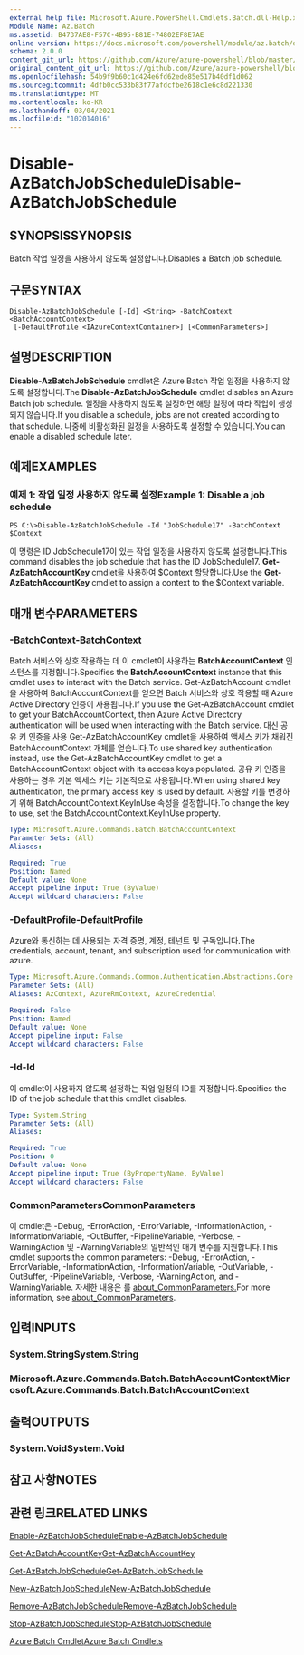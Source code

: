 ```yaml
---
external help file: Microsoft.Azure.PowerShell.Cmdlets.Batch.dll-Help.xml
Module Name: Az.Batch
ms.assetid: B4737AE8-F57C-4B95-B81E-74802EF8E7AE
online version: https://docs.microsoft.com/powershell/module/az.batch/disable-azbatchjobschedule
schema: 2.0.0
content_git_url: https://github.com/Azure/azure-powershell/blob/master/src/Batch/Batch/help/Disable-AzBatchJobSchedule.md
original_content_git_url: https://github.com/Azure/azure-powershell/blob/master/src/Batch/Batch/help/Disable-AzBatchJobSchedule.md
ms.openlocfilehash: 54b9f9b60c1d424e6fd62ede85e517b40df1d062
ms.sourcegitcommit: 4dfb0cc533b83f77afdcfbe2618c1e6c8d221330
ms.translationtype: MT
ms.contentlocale: ko-KR
ms.lasthandoff: 03/04/2021
ms.locfileid: "102014016"
---
```

# <span data-ttu-id="1354f-101">Disable-AzBatchJobSchedule</span><span class="sxs-lookup"><span data-stu-id="1354f-101">Disable-AzBatchJobSchedule</span></span>

## <span data-ttu-id="1354f-102">SYNOPSIS</span><span class="sxs-lookup"><span data-stu-id="1354f-102">SYNOPSIS</span></span>
<span data-ttu-id="1354f-103">Batch 작업 일정을 사용하지 않도록 설정합니다.</span><span class="sxs-lookup"><span data-stu-id="1354f-103">Disables a Batch job schedule.</span></span>

## <span data-ttu-id="1354f-104">구문</span><span class="sxs-lookup"><span data-stu-id="1354f-104">SYNTAX</span></span>

```
Disable-AzBatchJobSchedule [-Id] <String> -BatchContext <BatchAccountContext>
 [-DefaultProfile <IAzureContextContainer>] [<CommonParameters>]
```

## <span data-ttu-id="1354f-105">설명</span><span class="sxs-lookup"><span data-stu-id="1354f-105">DESCRIPTION</span></span>
<span data-ttu-id="1354f-106">**Disable-AzBatchJobSchedule** cmdlet은 Azure Batch 작업 일정을 사용하지 않도록 설정합니다.</span><span class="sxs-lookup"><span data-stu-id="1354f-106">The **Disable-AzBatchJobSchedule** cmdlet disables an Azure Batch job schedule.</span></span>
<span data-ttu-id="1354f-107">일정을 사용하지 않도록 설정하면 해당 일정에 따라 작업이 생성되지 않습니다.</span><span class="sxs-lookup"><span data-stu-id="1354f-107">If you disable a schedule, jobs are not created according to that schedule.</span></span>
<span data-ttu-id="1354f-108">나중에 비활성화된 일정을 사용하도록 설정할 수 있습니다.</span><span class="sxs-lookup"><span data-stu-id="1354f-108">You can enable a disabled schedule later.</span></span>

## <span data-ttu-id="1354f-109">예제</span><span class="sxs-lookup"><span data-stu-id="1354f-109">EXAMPLES</span></span>

### <span data-ttu-id="1354f-110">예제 1: 작업 일정 사용하지 않도록 설정</span><span class="sxs-lookup"><span data-stu-id="1354f-110">Example 1: Disable a job schedule</span></span>
```
PS C:\>Disable-AzBatchJobSchedule -Id "JobSchedule17" -BatchContext $Context
```

<span data-ttu-id="1354f-111">이 명령은 ID JobSchedule17이 있는 작업 일정을 사용하지 않도록 설정합니다.</span><span class="sxs-lookup"><span data-stu-id="1354f-111">This command disables the job schedule that has the ID JobSchedule17.</span></span>
<span data-ttu-id="1354f-112">**Get-AzBatchAccountKey** cmdlet을 사용하여 $Context 할당합니다.</span><span class="sxs-lookup"><span data-stu-id="1354f-112">Use the **Get-AzBatchAccountKey** cmdlet to assign a context to the $Context variable.</span></span>

## <span data-ttu-id="1354f-113">매개 변수</span><span class="sxs-lookup"><span data-stu-id="1354f-113">PARAMETERS</span></span>

### <span data-ttu-id="1354f-114">-BatchContext</span><span class="sxs-lookup"><span data-stu-id="1354f-114">-BatchContext</span></span>
<span data-ttu-id="1354f-115">Batch 서비스와 상호 작용하는 데 이 cmdlet이 사용하는 **BatchAccountContext** 인스턴스를 지정합니다.</span><span class="sxs-lookup"><span data-stu-id="1354f-115">Specifies the **BatchAccountContext** instance that this cmdlet uses to interact with the Batch service.</span></span>
<span data-ttu-id="1354f-116">Get-AzBatchAccount cmdlet을 사용하여 BatchAccountContext를 얻으면 Batch 서비스와 상호 작용할 때 Azure Active Directory 인증이 사용됩니다.</span><span class="sxs-lookup"><span data-stu-id="1354f-116">If you use the Get-AzBatchAccount cmdlet to get your BatchAccountContext, then Azure Active Directory authentication will be used when interacting with the Batch service.</span></span> <span data-ttu-id="1354f-117">대신 공유 키 인증을 사용 Get-AzBatchAccountKey cmdlet을 사용하여 액세스 키가 채워진 BatchAccountContext 개체를 얻습니다.</span><span class="sxs-lookup"><span data-stu-id="1354f-117">To use shared key authentication instead, use the Get-AzBatchAccountKey cmdlet to get a BatchAccountContext object with its access keys populated.</span></span> <span data-ttu-id="1354f-118">공유 키 인증을 사용하는 경우 기본 액세스 키는 기본적으로 사용됩니다.</span><span class="sxs-lookup"><span data-stu-id="1354f-118">When using shared key authentication, the primary access key is used by default.</span></span> <span data-ttu-id="1354f-119">사용할 키를 변경하기 위해 BatchAccountContext.KeyInUse 속성을 설정합니다.</span><span class="sxs-lookup"><span data-stu-id="1354f-119">To change the key to use, set the BatchAccountContext.KeyInUse property.</span></span>

```yaml
Type: Microsoft.Azure.Commands.Batch.BatchAccountContext
Parameter Sets: (All)
Aliases:

Required: True
Position: Named
Default value: None
Accept pipeline input: True (ByValue)
Accept wildcard characters: False
```

### <span data-ttu-id="1354f-120">-DefaultProfile</span><span class="sxs-lookup"><span data-stu-id="1354f-120">-DefaultProfile</span></span>
<span data-ttu-id="1354f-121">Azure와 통신하는 데 사용되는 자격 증명, 계정, 테넌트 및 구독입니다.</span><span class="sxs-lookup"><span data-stu-id="1354f-121">The credentials, account, tenant, and subscription used for communication with azure.</span></span>

```yaml
Type: Microsoft.Azure.Commands.Common.Authentication.Abstractions.Core.IAzureContextContainer
Parameter Sets: (All)
Aliases: AzContext, AzureRmContext, AzureCredential

Required: False
Position: Named
Default value: None
Accept pipeline input: False
Accept wildcard characters: False
```

### <span data-ttu-id="1354f-122">-Id</span><span class="sxs-lookup"><span data-stu-id="1354f-122">-Id</span></span>
<span data-ttu-id="1354f-123">이 cmdlet이 사용하지 않도록 설정하는 작업 일정의 ID를 지정합니다.</span><span class="sxs-lookup"><span data-stu-id="1354f-123">Specifies the ID of the job schedule that this cmdlet disables.</span></span>

```yaml
Type: System.String
Parameter Sets: (All)
Aliases:

Required: True
Position: 0
Default value: None
Accept pipeline input: True (ByPropertyName, ByValue)
Accept wildcard characters: False
```

### <span data-ttu-id="1354f-124">CommonParameters</span><span class="sxs-lookup"><span data-stu-id="1354f-124">CommonParameters</span></span>
<span data-ttu-id="1354f-125">이 cmdlet은 -Debug, -ErrorAction, -ErrorVariable, -InformationAction, -InformationVariable, -OutBuffer, -PipelineVariable, -Verbose, -WarningAction 및 -WarningVariable의 일반적인 매개 변수를 지원합니다.</span><span class="sxs-lookup"><span data-stu-id="1354f-125">This cmdlet supports the common parameters: -Debug, -ErrorAction, -ErrorVariable, -InformationAction, -InformationVariable, -OutVariable, -OutBuffer, -PipelineVariable, -Verbose, -WarningAction, and -WarningVariable.</span></span> <span data-ttu-id="1354f-126">자세한 내용은 를 [about_CommonParameters.](http://go.microsoft.com/fwlink/?LinkID=113216)</span><span class="sxs-lookup"><span data-stu-id="1354f-126">For more information, see [about_CommonParameters](http://go.microsoft.com/fwlink/?LinkID=113216).</span></span>

## <span data-ttu-id="1354f-127">입력</span><span class="sxs-lookup"><span data-stu-id="1354f-127">INPUTS</span></span>

### <span data-ttu-id="1354f-128">System.String</span><span class="sxs-lookup"><span data-stu-id="1354f-128">System.String</span></span>

### <span data-ttu-id="1354f-129">Microsoft.Azure.Commands.Batch.BatchAccountContext</span><span class="sxs-lookup"><span data-stu-id="1354f-129">Microsoft.Azure.Commands.Batch.BatchAccountContext</span></span>

## <span data-ttu-id="1354f-130">출력</span><span class="sxs-lookup"><span data-stu-id="1354f-130">OUTPUTS</span></span>

### <span data-ttu-id="1354f-131">System.Void</span><span class="sxs-lookup"><span data-stu-id="1354f-131">System.Void</span></span>

## <span data-ttu-id="1354f-132">참고 사항</span><span class="sxs-lookup"><span data-stu-id="1354f-132">NOTES</span></span>

## <span data-ttu-id="1354f-133">관련 링크</span><span class="sxs-lookup"><span data-stu-id="1354f-133">RELATED LINKS</span></span>

[<span data-ttu-id="1354f-134">Enable-AzBatchJobSchedule</span><span class="sxs-lookup"><span data-stu-id="1354f-134">Enable-AzBatchJobSchedule</span></span>](./Enable-AzBatchJobSchedule.md)

[<span data-ttu-id="1354f-135">Get-AzBatchAccountKey</span><span class="sxs-lookup"><span data-stu-id="1354f-135">Get-AzBatchAccountKey</span></span>](./Get-AzBatchAccountKey.md)

[<span data-ttu-id="1354f-136">Get-AzBatchJobSchedule</span><span class="sxs-lookup"><span data-stu-id="1354f-136">Get-AzBatchJobSchedule</span></span>](./Get-AzBatchJobSchedule.md)

[<span data-ttu-id="1354f-137">New-AzBatchJobSchedule</span><span class="sxs-lookup"><span data-stu-id="1354f-137">New-AzBatchJobSchedule</span></span>](./New-AzBatchJobSchedule.md)

[<span data-ttu-id="1354f-138">Remove-AzBatchJobSchedule</span><span class="sxs-lookup"><span data-stu-id="1354f-138">Remove-AzBatchJobSchedule</span></span>](./Remove-AzBatchJobSchedule.md)

[<span data-ttu-id="1354f-139">Stop-AzBatchJobSchedule</span><span class="sxs-lookup"><span data-stu-id="1354f-139">Stop-AzBatchJobSchedule</span></span>](./Stop-AzBatchJobSchedule.md)

[<span data-ttu-id="1354f-140">Azure Batch Cmdlet</span><span class="sxs-lookup"><span data-stu-id="1354f-140">Azure Batch Cmdlets</span></span>](/powershell/module/Az.Batch/)
